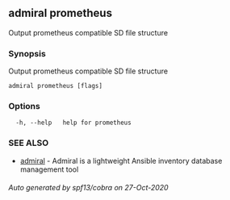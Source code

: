 ## admiral prometheus

Output prometheus compatible SD file structure

### Synopsis

Output prometheus compatible SD file structure

```
admiral prometheus [flags]
```

### Options

```
  -h, --help   help for prometheus
```

### SEE ALSO

* [admiral](admiral.md)	 - Admiral is a lightweight Ansible inventory database management tool

###### Auto generated by spf13/cobra on 27-Oct-2020
